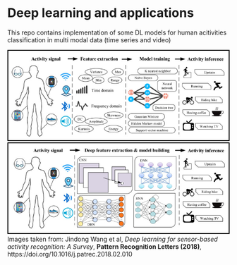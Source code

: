 # Deep learning and applications

This repo contains implementation of some DL models for human acitivities classification in multi modal data (time series and video)

<img src="Images/har1.jpg"/>
<img src="Images/har2.jpg"/>
Images taken from: Jindong Wang et al, <em>Deep learning for sensor-based activity recognition: A Survey</em>, <strong>Pattern Recognition Letters (2018)</strong>, https://doi.org/10.1016/j.patrec.2018.02.010
